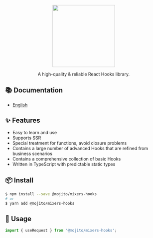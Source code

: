 <p align="center">
  <a href="#">
    <img width="200" src="">
  </a>
</p>

<div align="center">
A high-quality & reliable React Hooks library.
</div>

## 📚 Documentation

- [English]()

## ✨ Features

- Easy to learn and use
- Supports SSR
- Special treatment for functions, avoid closure problems
- Contains a large number of advanced Hooks that are refined from business scenarios
- Contains a comprehensive collection of basic Hooks
- Written in TypeScript with predictable static types

## 📦 Install

```bash
$ npm install --save @mojito/mixers-hooks
# or
$ yarn add @mojito/mixers-hooks
```

## 🔨 Usage

```ts
import { useRequest } from '@mojito/mixers-hooks';
```
